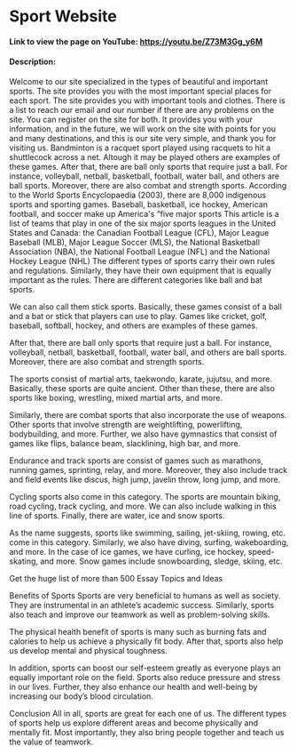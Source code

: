 # Sport Website
#### Link to view the page on YouTube: <https://youtu.be/Z73M3Gg_y6M>
#### Description:
Welcome to our site specialized in the types of beautiful and important sports. The site provides you with the most important special places for each sport. The site provides you with important tools and clothes. There is a list to reach our email and our number if there are any problems on the site. You can register on the site for both.  It provides you with your information, and in the future, we will work on the site with points for you and many destinations, and this is our site very simple, and thank you for visiting us.
Bandminton is a racquet sport played using racquets to hit a shuttlecock across a net. Altough it may be played
others are examples of these games. After that, there are ball only sports that require just a ball. For instance, volleyball, netball, basketball, football, water ball, and others are ball sports. Moreover, there are also combat and strength sports.
According to the World Sports Encyclopaedia (2003), there are 8,000 indigenous sports and sporting games.
Baseball, basketball, ice hockey, American football, and soccer make up America's “five major sports
This article is a list of teams that play in one of the six major sports leagues in the United States and Canada: the Canadian Football League (CFL), Major League Baseball (MLB), Major League Soccer (MLS), the National Basketball Association (NBA), the National Football League (NFL) and the National Hockey League (NHL) 
The different types of sports carry their own rules and regulations. Similarly, they have their own equipment that is equally important as the rules. There are different categories like ball and bat sports.

We can also call them stick sports. Basically, these games consist of a ball and a bat or stick that players can use to play. Games like cricket, golf, baseball, softball, hockey, and others are examples of these games.

After that, there are ball only sports that require just a ball. For instance, volleyball, netball, basketball, football, water ball, and others are ball sports. Moreover, there are also combat and strength sports.

The sports consist of martial arts, taekwondo, karate, jujutsu, and more. Basically, these sports are quite ancient. Other than these, there are also sports like boxing, wrestling, mixed martial arts, and more.

Similarly, there are combat sports that also incorporate the use of weapons. Other sports that involve strength are weightlifting, powerlifting, bodybuilding, and more. Further, we also have gymnastics that consist of games like flips, balance beam, slacklining, high bar, and more.

Endurance and track sports are consist of games such as marathons, running games, sprinting, relay, and more. Moreover, they also include track and field events like discus, high jump, javelin throw, long jump, and more.

Cycling sports also come in this category. The sports are mountain biking, road cycling, track cycling, and more. We can also include walking in this line of sports. Finally, there are water, ice and snow sports.

As the name suggests, sports like swimming, sailing, jet-skiing, rowing, etc. come in this category. Similarly, we also have diving, surfing, wakeboarding, and more. In the case of ice games, we have curling, ice hockey, speed-skating, and more. Snow games include snowboarding, sledge, skiing, etc.

Get the huge list of more than 500 Essay Topics and Ideas

Benefits of Sports
Sports are very beneficial to humans as well as society. They are instrumental in an athlete’s academic success. Similarly, sports also teach and improve our teamwork as well as problem-solving skills.

The physical health benefit of sports is many such as burning fats and calories to help us achieve a physically fit body. After that, sports also help us develop mental and physical toughness.

In addition, sports can boost our self-esteem greatly as everyone plays an equally important role on the field. Sports also reduce pressure and stress in our lives. Further, they also enhance our health and well-being by increasing our body’s blood circulation.

Conclusion
All in all, sports are great for each one of us. The different types of sports help us explore different areas and become physically and mentally fit. Most importantly, they also bring people together and teach us the value of teamwork.